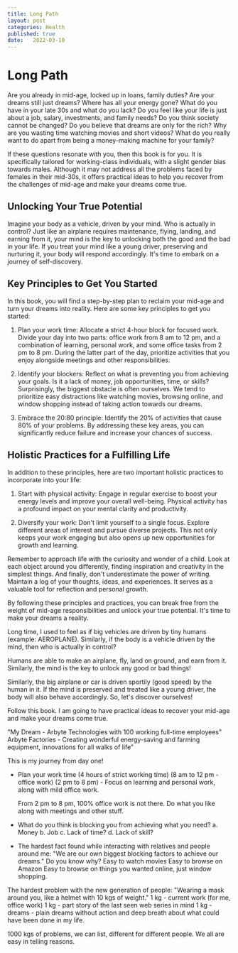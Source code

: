 ```yaml
---
title: Long Path
layout: post
categories: Health
published: true
date:   2022-03-10
---
```


# Long Path

Are you already in mid-age, locked up in loans, family duties? Are your dreams still just dreams? Where has all your energy gone? What do you have in your late 30s and what do you lack? Do you feel like your life is just about a job, salary, investments, and family needs? Do you think society cannot be changed? Do you believe that dreams are only for the rich? Why are you wasting time watching movies and short videos? What do you really want to do apart from being a money-making machine for your family?

If these questions resonate with you, then this book is for you. It is specifically tailored for working-class individuals, with a slight gender bias towards males. Although it may not address all the problems faced by females in their mid-30s, it offers practical ideas to help you recover from the challenges of mid-age and make your dreams come true.

## Unlocking Your True Potential

Imagine your body as a vehicle, driven by your mind. Who is actually in control? Just like an airplane requires maintenance, flying, landing, and earning from it, your mind is the key to unlocking both the good and the bad in your life. If you treat your mind like a young driver, preserving and nurturing it, your body will respond accordingly. It's time to embark on a journey of self-discovery.

## Key Principles to Get You Started

In this book, you will find a step-by-step plan to reclaim your mid-age and turn your dreams into reality. Here are some key principles to get you started:

1. Plan your work time: Allocate a strict 4-hour block for focused work. Divide your day into two parts: office work from 8 am to 12 pm, and a combination of learning, personal work, and some office tasks from 2 pm to 8 pm. During the latter part of the day, prioritize activities that you enjoy alongside meetings and other responsibilities.

2. Identify your blockers: Reflect on what is preventing you from achieving your goals. Is it a lack of money, job opportunities, time, or skills? Surprisingly, the biggest obstacle is often ourselves. We tend to prioritize easy distractions like watching movies, browsing online, and window shopping instead of taking action towards our dreams.

3. Embrace the 20:80 principle: Identify the 20% of activities that cause 80% of your problems. By addressing these key areas, you can significantly reduce failure and increase your chances of success.

## Holistic Practices for a Fulfilling Life

In addition to these principles, here are two important holistic practices to incorporate into your life:

1. Start with physical activity: Engage in regular exercise to boost your energy levels and improve your overall well-being. Physical activity has a profound impact on your mental clarity and productivity.

2. Diversify your work: Don't limit yourself to a single focus. Explore different areas of interest and pursue diverse projects. This not only keeps your work engaging but also opens up new opportunities for growth and learning.

Remember to approach life with the curiosity and wonder of a child. Look at each object around you differently, finding inspiration and creativity in the simplest things. And finally, don't underestimate the power of writing. Maintain a log of your thoughts, ideas, and experiences. It serves as a valuable tool for reflection and personal growth.

By following these principles and practices, you can break free from the weight of mid-age responsibilities and unlock your true potential. It's time to make your dreams a reality.

Long time, I used to feel as if big vehicles are driven by tiny humans (example: AEROPLANE). Similarly, if the body is a vehicle driven by the mind, then who is actually in control?

Humans are able to make an airplane, fly, land on ground, and earn from it. Similarly, the mind is the key to unlock any good or bad things!

Similarly, the big airplane or car is driven sportily (good speed) by the human in it. If the mind is preserved and treated like a young driver, the body will also behave accordingly. So, let's discover ourselves!

Follow this book. I am going to have practical ideas to recover your mid-age and make your dreams come true.

"My Dream -
Arbyte Technologies with 100 working full-time employees"
Arbyte Factories - Creating wonderful energy-saving and farming equipment, innovations for all walks of life"

This is my journey from day one!

- Plan your work time (4 hours of strict working time)
  (8 am to 12 pm - office work)
  (2 pm to 8 pm) - Focus on learning and personal work, along with mild office work.

  From 2 pm to 8 pm, 100% office work is not there. Do what you like along with meetings and other stuff.

- What do you think is blocking you from achieving what you need?
  a. Money
  b. Job
  c. Lack of time?
  d. Lack of skill?

- The hardest fact found while interacting with relatives and people around me:
"We are our own biggest blocking factors to achieve our dreams."
Do you know why?
Easy to watch movies
Easy to browse on Amazon
Easy to browse on things you wanted online, just window shopping.

The hardest problem with the new generation of people:
"Wearing a mask around you, like a helmet with 10 kgs of weight."
1 kg - current work (for me, office work)
1 kg - part story of the last seen web series in mind
1 kg - dreams - plain dreams without action and deep breath about what could have been done in my life.

1000 kgs of problems, we can list, different for different people. We all are easy in telling reasons.




